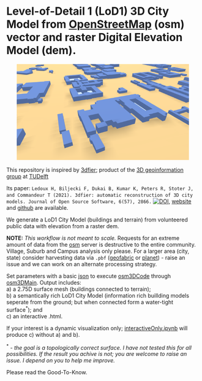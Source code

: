 # Level-of-Detail 1 (LoD1) 3D City Model from [OpenStreetMap](https://en.wikipedia.org/wiki/OpenStreetMap) (osm) vector and raster Digital Elevation Model (dem).

<p align="center">
  <img width="450" height="250" src="img/CityJSON_Ninja_cput.png">
</p>

This repository is inspired by [3dfier](https://tudelft3d.github.io/3dfier/minimal_data_requirements.html); product of the [3D geoinformation group](https://3d.bk.tudelft.nl/)  at [TUDelft](https://www.tudelft.nl/)

Its paper: `Ledoux H, Biljecki F, Dukai B, Kumar K, Peters R, Stoter J, and Commandeur T (2021). 3dfier: automatic reconstruction of 3D city models. Journal of Open Source Software, 6(57), 2866.` [![DOI](https://joss.theoj.org/papers/10.21105/joss.02866/status.svg)](https://doi.org/10.21105/joss.02866), [website](https://tudelft3d.github.io/3dfier/index.html) and [github](https://github.com/tudelft3d/3dfier) are available.

We generate a LoD1 City Model (buildings and terrain) from volunteered public data with elevation from a raster dem.

**NOTE:** *This workflow is not meant to scale.*
Requests for an extreme amount of data from the [osm](https://en.wikipedia.org/wiki/OpenStreetMap) server is destructive to the entire community. Village, Suburb and Campus analysis only please. For a larger area (city, state) consider harvesting data via `.pbf` ([geofabric](https://download.geofabrik.de/index.html) or [planet](https://planet.osm.org/)) - raise an issue and we can work on an alternate processing strategy.

Set parameters with a basic [json](https://github.com/AdrianKriger/osm_LoD1_3DCityModel/blob/main/osm3Dcput_param.json) to execute [osm3DCode](https://github.com/AdrianKriger/osm_LoD1_3DCityModel/blob/main/osm3DCode.py) through [osm3DMain](https://github.com/AdrianKriger/osm_LoD1_3DCityModel/blob/main/osm3DMain.py).
Output includes:  
        a) a 2.75D surface mesh (buildings connected to terrain);  
        b) a semantically rich LoD1 City Model (information rich buillding models seperate from the ground; but when connected form a water-tight surface<sup>*</sup>); and  
        c) an interactive .html.

If your interest is a dynamic visualization only; [interactiveOnly.ipynb](https://github.com/AdrianKriger/osm_LoD1_3DCityModel/blob/main/interactiveOnly.ipynb) will produce c) without a) and b).

<sup>*</sup> *- the goal is a topologically correct surface. I have not tested this for all possibilities. If the result you achive is not; you are welcome to raise an issue. I depend on you to help me improve.* 

Please read the Good-To-Know.
